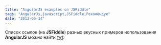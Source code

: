 ```yaml
---
title: "AngularJS examples on JSFiddle"
tags: "AngularJs,javascript,JSFiddle,Рекомендую"
date: "2013-06-14"
---
```


Список ссылок (на **JSFiddle**) разных вкусных примеров использования **AngularJS** можно найти [тут](https://github.com/angular/angular.js/wiki/JSFiddle-Examples).
